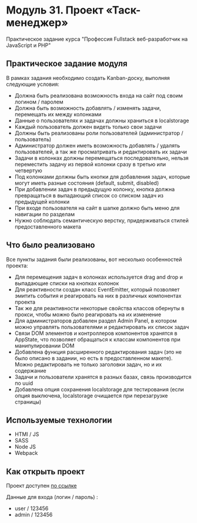 # Модуль 31. Проект «Таск-менеджер»

Практическое задание курса "Профессия Fullstack веб-разработчик на JavaScript и PHP"

## Практическое задание модуля

В рамках задания необходимо создать Kanban-доску, выполняя следующие условия:

* Должна быть реализована возможность входа на сайт под своим логином / паролем
* Должна быть возможность добавлять / изменять задачи, перемещать их между колонками
* Данные о пользователях и задачах должны храниться в localstorage
* Каждый пользователь должен видеть только свои задачи
* Должны быть реализованы роли пользователей (администратор / пользователь)
* Администратор должен иметь возможность добавлять / удалять пользователей, а так же просматривать и редактировать их задачи
* Задачи в колонках должны перемещаться последовательно, нельзя переместить задачу из первой колонки сразу в третью или четвертую
* Под колонками должны быть кнопки для добавления задач, которые могут иметь разные состояния (default, submit, disabled)
* При добавлении задач в предыдущую колонку, кнопка должна превращаться в выпадающий список со списком задач из предыдущей колонки
* При входе пользователя на сайт в шапке должно быть меню для навигации по разделам
* Нужно соблюдать семантическую верстку, придерживаться стилей предоставленного макета

## Что было реализовано

Все пункты задания были реализованы, вот несколько особенностей проекта:

* Для перемещения задач в колонках используется drag and drop и выпадающие списки на кнопках колонок
* Для реактивности создан класс EventEmitter, который позволяет эмитить события и реагировать на них в различных компонентах проекта
* Так же для реактивности некоторые свойства классов обернуты в прокси, чтобы можно было реагировать на их изменение
* Для администраторов добавлен раздел Admin Panel, в котором можно управлять пользователями и редактировать их список задач
* Связи DOM элементов и контроллеров компонентов хранятся в AppState, что позволяет обращаться к классам компонентов при манипулировании DOM
* Добавлена функция расширенного редактирования задач (это не было описано в задании, но есть в предоставленном макете). Можно редактировать не только заголовки задач, но и их содержание
* Задачи и пользователи хранятся в разных базах, связь производится по uuid
* Добавлена опция сохранения localstorage для тестирования (если опция выключена, localstorage очищается при перезагрузке страницы)

## Используемые технологии

* HTMl / JS
* SASS
* Node JS
* Webpack

## Как открыть проект

Проект доступен [по ссылке](http://thecoolest.website/module31/public/index.html)

Данные для входа (логин / пароль) :

* user / 123456
* admin / 123456









